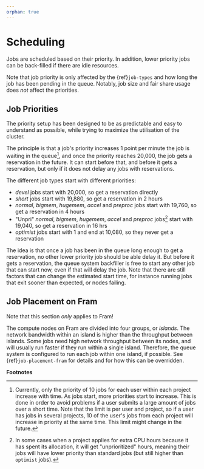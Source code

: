 ```yaml
---
orphan: true
---
```


# Scheduling

Jobs are scheduled based on their priority.  In addition, lower
priority jobs can be back-filled if there are idle resources.

Note that job priority is only affected by the {ref}`job-types`
and how long the job has been pending in the
queue.  Notably, job size and fair share usage does _not_ affect the
priorities.

## Job Priorities

The priority setup has been designed to be as predictable and easy to
understand as possible, while trying to maximize the utilisation of the
cluster.

The principle is that a job's priority increases 1 point per minute the job is
waiting in the queue[^1], and once the priority reaches 20,000, the job gets a
reservation in the future.  It can start before that, and before it gets a
reservation, but only if it does not delay any jobs with reservations.

The different job types start with different priorities:

- _devel_ jobs start with 20,000, so get a reservation directly
- _short_ jobs start with 19,880, so get a reservation in 2 hours
- _normal_, _bigmem_, _hugemem_, _accel_ and _preproc_ jobs start with 19,760, so
  get a reservation in 4 hours
- "Unpri" _normal_, _bigmem_, _hugemem_, _accel_ and _preproc_ jobs[^2] start
  with 19,040, so get a reservation in 16 hrs
- _optimist_ jobs start with 1 and end at 10,080, so they never get a reservation

The idea is that once a job has been in the queue long enough to get a
reservation, no other lower priority job should be able delay it.  But
before it gets a reservation, the queue system backfiller is free to
start any other job that can start now, even if that will delay the
job.  Note that there are still factors that can change the estimated
start time, for instance running jobs that exit sooner than expected,
or nodes failing.


## Job Placement on Fram

Note that this section _only_ applies to Fram!

The compute nodes on Fram are divided into four groups, or *islands*.  The
network bandwidth within an island is higher than the throughput between
islands.  Some jobs need high network throughput between its nodes, and will
usually run faster if they run within a single island.  Therefore, the queue
system is configured to run each job within one island, if possible.  See
{ref}`job-placement-fram` for details and for how this can
be overridden.


**Footnotes**

[^1]: Currently, only the priority of 10 jobs for each user within each project increase with time.  As jobs start, more priorities start to increase.  This is done in order to avoid problems if a user submits a large amount of jobs over a short time.  Note that the limit is per user and project, so if a user has jobs in several projects, 10 of the user's jobs from each project will increase in priority at the same time.  This limit might change in the future.

[^2]: In some cases when a project applies for extra CPU hours because it has spent its allocation, it will get "unprioritized" hours, meaning their jobs will have lower priority than standard jobs (but still higher than `optimist` jobs).
